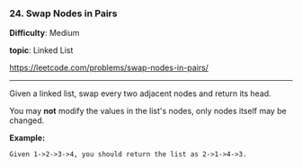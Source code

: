 ### 24. Swap Nodes in Pairs

**Difficulty**: Medium

**topic**: Linked List

<https://leetcode.com/problems/swap-nodes-in-pairs/>

***

Given a linked list, swap every two adjacent nodes and return its head.

You may **not** modify the values in the list's nodes, only nodes itself may be changed.

 

**Example:**

```
Given 1->2->3->4, you should return the list as 2->1->4->3.
```